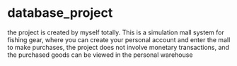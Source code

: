 # database_project
the project is created by myself totally.
This is a simulation mall system for fishing gear, where you can create your personal account and enter the mall to make purchases, the project does not involve monetary transactions, and the purchased goods can be viewed in the personal warehouse

